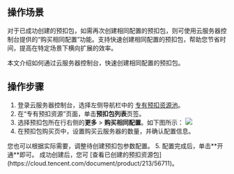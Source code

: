 ## 操作场景
对于已成功创建的预扣包，如需再次创建相同配置的预扣包，则可使用云服务器控制台提供的“购买相同配置”功能。支持快速创建相同配置的预扣包，帮助您节省时间，提高在特定场景下横向扩展的效率。

本文介绍如何通过云服务器控制台，快速创建相同配置的预扣包。


## 操作步骤
1. 登录云服务器控制台，选择左侧导航栏中的 [专有预扣资源池](https://console.cloud.tencent.com/cvm/preparedinstances)。
2. 在“专有预扣资源”页面，单击**预扣包列表**页签。
3. 选择预扣包所在行右侧的**更多** > **购买相同配置**。如下图所示：
![](https://main.qcloudimg.com/raw/9d044eb007fe14aa93c98891c2e87b47.png)
4. 在预扣包购买页中，设置购买云服务器的数量，并确认配置信息。
<dx-alert infotype="explain" title="">
您也可以根据实际需要，调整待创建预扣包参数配置。
</dx-alert>
5. 配置完成后，单击**开通**即可。
成功创建后，您可 [查看已创建的预扣资源包](https://cloud.tencent.com/document/product/213/56711)。

